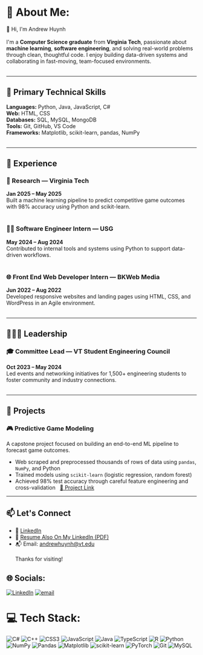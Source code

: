 # 💫 About Me:

👋 Hi, I'm Andrew Huynh<br><br>I'm a **Computer Science graduate** from **Virginia Tech**, passionate about **machine learning**, **software engineering**, and solving real-world problems through clean, thoughtful code. I enjoy building data-driven systems and collaborating in fast-moving, team-focused environments.<br><br>

---

## 🧠 Primary Technical Skills

**Languages:** Python, Java, JavaScript, C#  <br>
**Web:** HTML, CSS <br>
**Databases:** SQL, MySQL, MongoDB  <br>
**Tools:** Git, GitHub, VS Code <br>
**Frameworks:** Matplotlib, scikit-learn, pandas, NumPy <br><br>

---

## 💼 Experience

### 🧪 Research — Virginia Tech  
**Jan 2025 – May 2025**  <br>
Built a machine learning pipeline to predict competitive game outcomes with 98% accuracy using Python and scikit-learn.<br><br>

### 🧑‍💻 Software Engineer Intern — USG  
**May 2024 – Aug 2024**  <br>
Contributed to internal tools and systems using Python to support data-driven workflows.<br><br>

### 🌐 Front End Web Developer Intern — BKWeb Media  
**Jun 2022 – Aug 2022**  <br>
Developed responsive websites and landing pages using HTML, CSS, and WordPress in an Agile environment.<br><br>

---

## 🧑‍🤝‍🧑 Leadership

### 🎓 Committee Lead — VT Student Engineering Council  
**Oct 2023 – May 2024**  <br>
Led events and networking initiatives for 1,500+ engineering students to foster community and industry connections.<br><br>

---

## 🎯 Projects

### 🎮 Predictive Game Modeling  
A capstone project focused on building an end-to-end ML pipeline to forecast game outcomes.  <br>
- Web scraped and preprocessed thousands of rows of data using `pandas`, `NumPy`, and Python  
- Trained models using `scikit-learn` (logistic regression, random forest)  
- Achieved 98% test accuracy through careful feature engineering and cross-validation  
[🔗 Project Link](https://github.com/andrew-w-huynh/ml-competitive-game-predictor) 

---

## 📫 Let's Connect

- 🔗 [LinkedIn](https://linkedin.com/in/andrew-wil-huynh)  
- 📄 [Resume Also On My LinkedIn (PDF)](https://linkedin.com/in/andrew-wil-huynh) <br>
- 📬 Email: [andrewhuynh@vt.edu](mailto:andrewhuynh@vt.edu)<br><br>
Thanks for visiting!<br>

## 🌐 Socials:
[![LinkedIn](https://img.shields.io/badge/LinkedIn-%230077B5.svg?logo=linkedin&logoColor=white)](https://linkedin.com/in/https://linkedin.com/in/andrew-wil-huynh) [![email](https://img.shields.io/badge/Email-D14836?logo=gmail&logoColor=white)](mailto:andrewhuynh@vt.edu) 

# 💻 Tech Stack:
![C#](https://img.shields.io/badge/c%23-%23239120.svg?style=for-the-badge&logo=csharp&logoColor=white) ![C++](https://img.shields.io/badge/c++-%2300599C.svg?style=for-the-badge&logo=c%2B%2B&logoColor=white) ![CSS3](https://img.shields.io/badge/css3-%231572B6.svg?style=for-the-badge&logo=css3&logoColor=white) ![JavaScript](https://img.shields.io/badge/javascript-%23323330.svg?style=for-the-badge&logo=javascript&logoColor=%23F7DF1E) ![Java](https://img.shields.io/badge/java-%23ED8B00.svg?style=for-the-badge&logo=openjdk&logoColor=white) ![TypeScript](https://img.shields.io/badge/typescript-%23007ACC.svg?style=for-for-the-badge&logo=typescript&logoColor=white) ![R](https://img.shields.io/badge/r-%23276DC3.svg?style=for-the-badge&logo=r&logoColor=white) ![Python](https://img.shields.io/badge/python-3670A0?style=for-the-badge&logo=python&logoColor=ffdd54) ![NumPy](https://img.shields.io/badge/numpy-%23013243.svg?style=for-the-badge&logo=numpy&logoColor=white) ![Pandas](https://img.shields.io/badge/pandas-%23150458.svg?style=for-the-badge&logo=pandas&logoColor=white) ![Matplotlib](https://img.shields.io/badge/Matplotlib-%23ffffff.svg?style=for-the-badge&logo=Matplotlib&logoColor=black) ![scikit-learn](https://img.shields.io/badge/scikit--learn-%23F7931E.svg?style=for-the-badge&logo=scikit-learn&logoColor=white) ![PyTorch](https://img.shields.io/badge/PyTorch-%23EE4C2C.svg?style=for-the-badge&logo=PyTorch&logoColor=white) ![Git](https://img.shields.io/badge/git-%23F05033.svg?style=for-the-badge&logo=git&logoColor=white) ![MySQL](https://img.shields.io/badge/mysql-4479A1.svg?style=for-the-badge&logo=mysql&logoColor=white)<br/>
